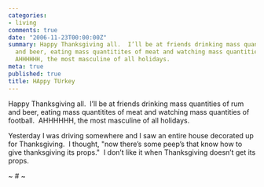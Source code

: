 ```yaml
---
categories:
- living
comments: true
date: "2006-11-23T00:00:00Z"
summary: Happy Thanksgiving all.  I’ll be at friends drinking mass quantities of rum
  and beer, eating mass quantitites of meat and watching mass quantities of football. 
  AHHHHHH, the most masculine of all holidays. 
meta: true
published: true
title: HAppy TUrkey
---
```


Happy Thanksgiving all.  I’ll be at friends drinking mass quantities of rum and beer, eating mass quantitites of meat and watching mass quantities of football.  AHHHHHH, the most masculine of all holidays.  

Yesterday I was driving somewhere and I saw an entire house decorated up for Thanksgiving.  I thought, "now there’s some peep’s that know how to give thanksgiving its props."  I don’t like it when Thanksgiving doesn’t get its props.

~ # ~